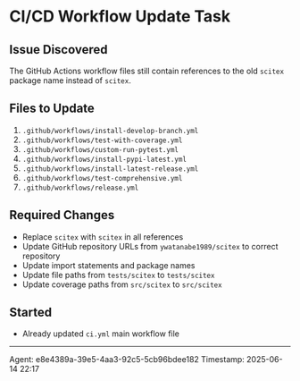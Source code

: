 # CI/CD Workflow Update Task

## Issue Discovered
The GitHub Actions workflow files still contain references to the old `scitex` package name instead of `scitex`.

## Files to Update
1. `.github/workflows/install-develop-branch.yml`
2. `.github/workflows/test-with-coverage.yml`
3. `.github/workflows/custom-run-pytest.yml`
4. `.github/workflows/install-pypi-latest.yml`
5. `.github/workflows/install-latest-release.yml`
6. `.github/workflows/test-comprehensive.yml`
7. `.github/workflows/release.yml`

## Required Changes
- Replace `scitex` with `scitex` in all references
- Update GitHub repository URLs from `ywatanabe1989/scitex` to correct repository
- Update import statements and package names
- Update file paths from `tests/scitex` to `tests/scitex`
- Update coverage paths from `src/scitex` to `src/scitex`

## Started
- Already updated `ci.yml` main workflow file

---
Agent: e8e4389a-39e5-4aa3-92c5-5cb96bdee182
Timestamp: 2025-06-14 22:17